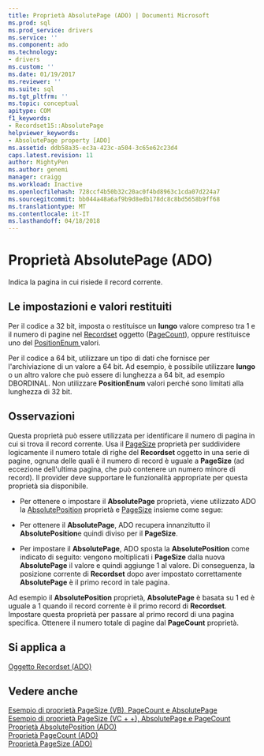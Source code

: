 ```yaml
---
title: Proprietà AbsolutePage (ADO) | Documenti Microsoft
ms.prod: sql
ms.prod_service: drivers
ms.service: ''
ms.component: ado
ms.technology:
- drivers
ms.custom: ''
ms.date: 01/19/2017
ms.reviewer: ''
ms.suite: sql
ms.tgt_pltfrm: ''
ms.topic: conceptual
apitype: COM
f1_keywords:
- Recordset15::AbsolutePage
helpviewer_keywords:
- AbsolutePage property [ADO]
ms.assetid: ddb58a35-ec3a-423c-a504-3c65e62c23d4
caps.latest.revision: 11
author: MightyPen
ms.author: genemi
manager: craigg
ms.workload: Inactive
ms.openlocfilehash: 728ccf4b50b32c20ac0f4bd8963c1cda07d224a7
ms.sourcegitcommit: bb044a48a6af9b9d8edb178dc8c8bd5658b9ff68
ms.translationtype: MT
ms.contentlocale: it-IT
ms.lasthandoff: 04/18/2018
---
```

# <a name="absolutepage-property-ado"></a>Proprietà AbsolutePage (ADO)
Indica la pagina in cui risiede il record corrente.  
  
## <a name="settings-and-return-values"></a>Le impostazioni e valori restituiti  
 Per il codice a 32 bit, imposta o restituisce un **lungo** valore compreso tra 1 e il numero di pagine nel [Recordset](../../../ado/reference/ado-api/recordset-object-ado.md) oggetto ([PageCount](../../../ado/reference/ado-api/pagecount-property-ado.md)), oppure restituisce uno del [PositionEnum ](../../../ado/reference/ado-api/positionenum.md) valori.  
  
 Per il codice a 64 bit, utilizzare un tipo di dati che fornisce per l'archiviazione di un valore a 64 bit. Ad esempio, è possibile utilizzare **lungo** o un altro valore che può essere di lunghezza a 64 bit, ad esempio DBORDINAL. Non utilizzare **PositionEnum** valori perché sono limitati alla lunghezza di 32 bit.  
  
## <a name="remarks"></a>Osservazioni  
 Questa proprietà può essere utilizzata per identificare il numero di pagina in cui si trova il record corrente. Usa il [PageSize](../../../ado/reference/ado-api/pagesize-property-ado.md) proprietà per suddividere logicamente il numero totale di righe del **Recordset** oggetto in una serie di pagine, ognuna delle quali è il numero di record è uguale a **PageSize** (ad eccezione dell'ultima pagina, che può contenere un numero minore di record). Il provider deve supportare le funzionalità appropriate per questa proprietà sia disponibile.  
  
-   Per ottenere o impostare il **AbsolutePage** proprietà, viene utilizzato ADO la [AbsolutePosition](../../../ado/reference/ado-api/absoluteposition-property-ado.md) proprietà e [PageSize](../../../ado/reference/ado-api/pagesize-property-ado.md) insieme come segue:  
  
-   Per ottenere il **AbsolutePage**, ADO recupera innanzitutto il **AbsolutePosition**e quindi diviso per il **PageSize**.  
  
-   Per impostare il **AbsolutePage**, ADO sposta la **AbsolutePosition** come indicato di seguito: vengono moltiplicati i **PageSize** dalla nuova **AbsolutePage** il valore e quindi aggiunge 1 al valore. Di conseguenza, la posizione corrente di **Recordset** dopo aver impostato correttamente **AbsolutePage** è il primo record in tale pagina.  
  
 Ad esempio il **AbsolutePosition** proprietà, **AbsolutePage** è basata su 1 ed è uguale a 1 quando il record corrente è il primo record di **Recordset**. Impostare questa proprietà per passare al primo record di una pagina specifica. Ottenere il numero totale di pagine dal **PageCount** proprietà.  
  
## <a name="applies-to"></a>Si applica a  
 [Oggetto Recordset (ADO)](../../../ado/reference/ado-api/recordset-object-ado.md)  
  
## <a name="see-also"></a>Vedere anche  
 [Esempio di proprietà PageSize (VB), PageCount e AbsolutePage](../../../ado/reference/ado-api/absolutepage-pagecount-and-pagesize-properties-example-vb.md)   
 [Esempio di proprietà PageSize (VC + +), AbsolutePage e PageCount](../../../ado/reference/ado-api/absolutepage-pagecount-and-pagesize-properties-example-vc.md)   
 [Proprietà AbsolutePosition (ADO)](../../../ado/reference/ado-api/absoluteposition-property-ado.md)   
 [Proprietà PageCount (ADO)](../../../ado/reference/ado-api/pagecount-property-ado.md)   
 [Proprietà PageSize (ADO)](../../../ado/reference/ado-api/pagesize-property-ado.md)
